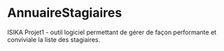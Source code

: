 # AnnuaireStagiaires
ISIKA Projet1 - outil logiciel permettant de gérer de façon performante et conviviale la liste des stagiaires.
